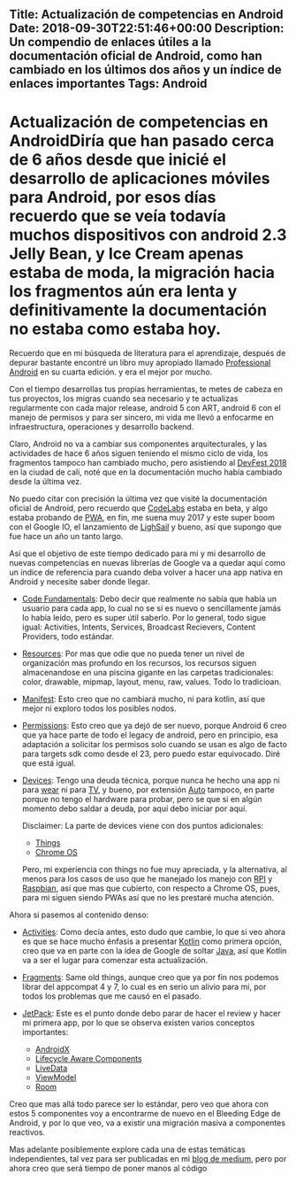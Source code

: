Title: Actualización de competencias en Android
Date: 2018-09-30T22:51:46+00:00
Description: Un compendio de enlaces útiles a la documentación oficial de Android, como han cambiado en los últimos dos años y un índice de enlaces importantes
Tags: Android
---
# Actualización de competencias en AndroidDiría que han pasado cerca de 6 años desde que inicié el desarrollo de aplicaciones móviles para Android, por esos días recuerdo que se veía todavía muchos dispositivos con android 2.3 Jelly Bean, y Ice Cream apenas estaba de moda, la migración hacia los fragmentos aún era lenta y definitivamente la documentación no estaba como estaba hoy.

Recuerdo que en mi búsqueda de literatura para el aprendizaje, después de depurar bastante encontré un libro muy apropiado llamado [Professional Android](http://www.wrox.com/WileyCDA/WroxTitle/Professional-Android-4th-Edition.productCd-1118949528.html) en su cuarta edición. y era el mejor por mucho.

Con el tiempo desarrollas tus propias herramientas, te metes de cabeza en tus proyectos, los migras cuando sea necesario y te actualizas regularmente con cada major release, android 5 con ART, android 6 con el manejo de permisos y para ser sincero, mi vida me llevó a enfocarme en infraestructura, operaciones y desarrollo backend.

Claro, Android no va a cambiar sus componentes arquitecturales, y las actividades de hace 6 años siguen teniendo el mismo ciclo de vida, los fragmentos tampoco han cambiado mucho, pero asistiendo al [DevFest 2018](https://devfest.gdgcali.com/) en la ciudad de cali, noté que en la documentación mucho había cambiado desde la última vez.

No puedo citar con precisión la última vez que visité la documentación oficial de Android, pero recuerdo que [CodeLabs](https://codelabs.developers.google.com/) estaba en beta, y algo estaba probando de [PWA](https://developers.google.com/web/progressive-web-apps/), en fin, me suena muy 2017 y este super boom con el Google IO, el lanzamiento de [LighSail](https://developers.google.com/web/tools/lighthouse/?hl=es) y bueno, así que supongo que fue hace un año un tanto largo.

Así que el objetivo de este tiempo dedicado para mi y mi desarrollo de nuevas competencias en nuevas librerías de Google va a quedar aquí como un índice de referencia para cuando deba volver a hacer una app nativa en Android y necesite saber donde llegar.

- [Code Fundamentals](https://developer.android.com/guide/components/fundamentals): Debo decir que realmente no sabía que había un usuario para cada app, lo cual no se si es nuevo o sencillamente jamás lo había leído, pero es super útil saberlo. Por lo general, todo sigue igual: Activities, Intents, Services, Broadcast Recievers, Content Providers, todo estándar.

- [Resources](https://developer.android.com/guide/topics/resources/providing-resources): Por mas que odie que no pueda tener un nivel de organización mas profundo en los recursos, los recursos siguen almacenandose en una piscina gigante en las carpetas tradicionales: color, drawable, mipmap, layout, menu, raw, values. Todo lo tradicioan.

- [Manifest](https://developer.android.com/guide/topics/manifest/manifest-intro): Esto creo que no cambiará mucho, ni para kotlin, así que mejor ni exploro todos los posibles nodos.

- [Permissions](https://developer.android.com/guide/topics/permissions/overview): Esto creo que ya dejó de ser nuevo, porque Android 6 creo que ya hace parte de todo el legacy de android, pero en principio, esa adaptación a solicitar los permisos solo cuando se usan es algo de facto para targets sdk como desde el 23, pero puedo estar equivocado. Diré que está igual.

- [Devices](https://developer.android.com/guide/practices/compatibility): Tengo una deuda técnica, porque nunca he hecho una app ni para [wear](https://developer.android.com/training/wearables/) ni para [TV](https://developer.android.com/training/tv/), y bueno, por extensión [Auto](https://developer.android.com/training/auto/) tampoco, en parte porque no tengo el hardware para probar, pero se que si en algún momento debo saldar a deuda, por aquí debo iniciar por aquí.

    Disclaimer: La parte de devices viene con dos puntos adicionales: 
    - [Things](https://developer.android.com/things/get-started/)
    - [Chrome OS](https://developer.android.com/chrome-os/intro)

    Pero, mi experiencia con things no fue muy apreciada, y la alternativa, al menos para los casos de uso que he manejado los manejo con [RPI](https://www.raspberrypi.org/) y [Raspbian](https://www.raspberrypi.org/downloads/raspbian/), así que mas que cubierto, con respecto a Chrome OS, pues, para mi siguen siendo PWAs así que no les prestaré mucha atención.

Ahora si pasemos al contenido denso:

- [Activities](https://developer.android.com/guide/components/activities/intro-activities): Como decía antes, esto dudo que cambie, lo que si veo ahora es que se hace mucho énfasis a presentar [Kotlin](https://kotlinlang.org/) como primera opción, creo que va en parte con la idea de Google de soltar [Java](https://www.java.com/es/download/), así que Kotlin va a ser el lugar para comenzar esta actualización.

- [Fragments](https://developer.android.com/guide/components/fragments): Same old things, aunque creo que ya por fin nos podemos librar del appcompat 4 y 7, lo cual es en serio un alivio para mi, por todos los problemas que me causó en el pasado.

- [JetPack](https://developer.android.com/jetpack/): Este es el punto donde debo parar de hacer el review y hacer mi primera app, por lo que se observa existen varios conceptos importantes:

    - [AndroidX](https://developer.android.com/topic/libraries/support-library/androidx-overview)
    - [Lifecycle Aware Components](https://developer.android.com/topic/libraries/architecture/lifecycle)
    - [LiveData](https://developer.android.com/topic/libraries/architecture/livedata)
    - [ViewModel](https://developer.android.com/topic/libraries/architecture/viewmodel)
    - [Room](https://developer.android.com/topic/libraries/architecture/room)

Creo que mas allá todo parece ser lo estándar, pero veo que ahora con estos 5 componentes voy a encontrarme de nuevo en el Bleeding Edge de Android, y por lo que veo, va a existir una migración masiva a componentes reactivos.

Mas adelante posiblemente explore cada una de estas temáticas independientes, tal vez para ser publicadas en mi [blog de medium](https://medium.com/@ma0collazos), pero por ahora creo que será tiempo de poner manos al código